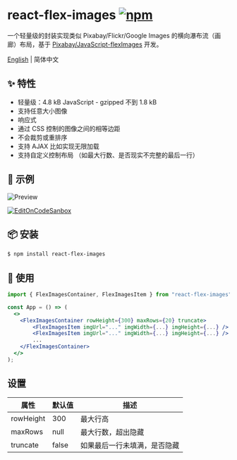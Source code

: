# react-flex-images [![npm](https://img.shields.io/npm/v/react-flex-images.svg?style=flat-square)](https://www.npmjs.com/package/react-flex-images)

一个轻量级的封装实现类似 Pixabay/Flickr/Google Images 的横向瀑布流（画廊）布局，基于 [Pixabay/JavaScript-flexImages](https://github.com/Pixabay/JavaScript-flexImages) 开发。

[English](./README.md) | 简体中文

## ✨ 特性 

- 轻量级：4.8 kB JavaScript - gzipped 不到 1.8 kB 
- 支持任意大小图像
- 响应式
- 通过 CSS 控制的图像之间的相等边距
- 不会裁剪或重排序
- 支持 AJAX 比如实现无限加载
- 支持自定义控制布局 （如最大行数、是否现实不完整的最后一行）

## 📃 示例

![Preview](https://user-images.githubusercontent.com/2088605/159846905-eddb7ef8-b710-4ca5-bd06-0c373cb510fe.png)

[![EditOnCodeSanbox](https://codesandbox.io/static/img/play-codesandbox.svg)](https://codesandbox.io/s/react-flex-images-example-c26qfu)


## 📦 安装 

```bash
$ npm install react-flex-images
```

## 🔨 使用 

```jsx
import { FlexImagesContainer, FlexImagesItem } from "react-flex-images";

const App = () => (
  <>
    <FlexImagesContainer rowHeight={300} maxRows={20} truncate>
        <FlexImagesItem imgUrl="..." imgWidth={...} imgHeight={...} />
        <FlexImagesItem imgUrl="..." imgWidth={...} imgHeight={...} />
        ...
    </FlexImagesContainer>
  </>
);
```

## 设置

| 属性  	     | 默认值 	   | 描述                                                                             	|
|-----------	|---------	|----------------------------------------------------------------------------------	|
| rowHeight 	| 300     	| 最大行高                                                                          	|
| maxRows   	| null    	| 最大行数，超出隐藏 	                                                                 |
| truncate  	| false   	| 如果最后一行未填满，是否隐藏                                                           	|
